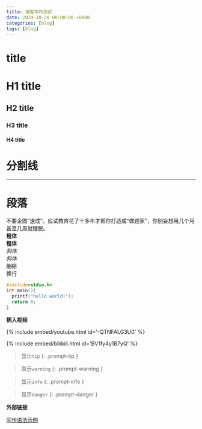 ```yaml
---
title: 博客写作测试
date: 2024-10-20 00:00:00 +0800
categories: [blog]
tags: [blog]
---
```


# title
# H1 title
## H2 title
### H3 title
#### H4 title
# 分割线
---
# 段落
不要企图“速成”。应试教育花了十多年才把你打造成“做题家”，你别妄想用几个月甚至几周就摆脱。<br>
**粗体**<br>
__粗体__<br>
*斜体*<br>
_斜体_<br>
~~删除~~<br>
换行<br>
```C
#include<stdio.h>
int main(){
  printf("hello world!");
  return 0;
}
```

**插入视频**

{% include embed/youtube.html id='-QTNFALG3U0' %}

{% include embed/bilibili.html id='BV1fy4y1B7yQ' %}


> 显示`tip`
{: .prompt-tip }

> 显示`warning`
{: .prompt-warning }

> 显示`info`
{: .prompt-info }

> 显示`danger`
{: .prompt-danger }

**外部链接**

[写作语法示例](https://pansong291.github.io/chirpy-demo-zhCN/posts/writing-syntax-example/#mermaid-svg)
